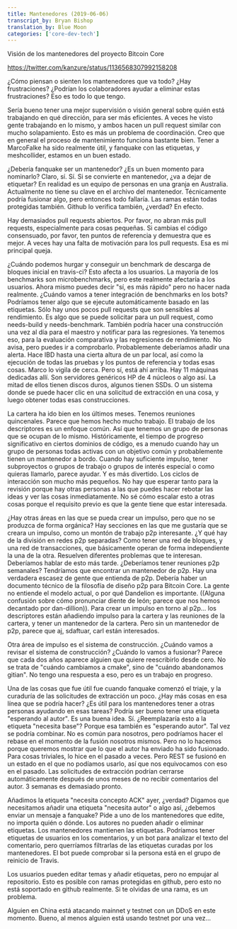 ```yaml
---
title: Mantenedores (2019-06-06)
transcript_by: Bryan Bishop
translation_by: Blue Moon
categories: ['core-dev-tech']
---
```


Visión de los mantenedores del proyecto Bitcoin Core

<https://twitter.com/kanzure/status/1136568307992158208>

¿Cómo piensan o sienten los mantenedores que va todo? ¿Hay frustraciones? ¿Podrían los colaboradores ayudar a eliminar estas frustraciones? Eso es todo lo que tengo.

Sería bueno tener una mejor supervisión o visión general sobre quién está trabajando en qué dirección, para ser más eficientes. A veces he visto gente trabajando en lo mismo, y ambos hacen un pull request similar con mucho solapamiento. Esto es más un problema de coordinación. Creo que en general el proceso de mantenimiento funciona bastante bien. Tener a MarcoFalke ha sido realmente útil, y fanquake con las etiquetas, y meshcollider, estamos en un buen estado.

¿Debería fanquake ser un mantenedor? ¿Es un buen momento para nominarlo? Claro, sí. Sí. Si se convierte en mantenedor, ¿va a dejar de etiquetar? En realidad es un equipo de personas en una granja en Australia. Actualmente no tiene su clave en el archivo del mantenedor. Técnicamente podría fusionar algo, pero entonces todo fallaría. Las ramas están todas protegidas también. Github lo verifica también, ¿verdad? En efecto.

Hay demasiados pull requests abiertos. Por favor, no abran más pull requests, especialmente para cosas pequeñas. Si cambias el código consensuado, por favor, ten puntos de referencia y demuestra que es mejor. A veces hay una falta de motivación para los pull requests. Esa es mi principal queja.

¿Cuándo podemos hurgar y conseguir un benchmark de descarga de bloques inicial en travis-ci? Esto afecta a los usuarios. La mayoría de los benchmarks son microbenchmarks, pero este realmente afectaría a los usuarios. Ahora mismo puedes decir "sí, es más rápido" pero no hacer nada realmente. ¿Cuándo vamos a tener integración de benchmarks en los bots? Podríamos tener algo que se ejecute automáticamente basado en las etiquetas. Sólo hay unos pocos pull requests que son sensibles al rendimiento. Es algo que se puede solicitar para un pull request, como needs-build y needs-benchmark. También podría hacer una construcción una vez al día para el maestro y notificar para las regresiones. Ya tenemos eso, para la evaluación comparativa y las regresiones de rendimiento. No avisa, pero puedes ir a comprobarlo. Probablemente deberíamos añadir una alerta. Hace IBD hasta una cierta altura de un par local, así como la ejecución de todas las pruebas y los puntos de referencia y todas esas cosas. Marco lo vigila de cerca. Pero sí, está ahí arriba. Hay 11 máquinas dedicadas allí. Son servidores genéricos HP de 4 núcleos o algo así. La mitad de ellos tienen discos duros, algunos tienen SSDs. O un sistema donde se puede hacer clic en una solicitud de extracción en una cosa, y luego obtener todas esas construcciones.

La cartera ha ido bien en los últimos meses. Tenemos reuniones quincenales. Parece que hemos hecho mucho trabajo. El trabajo de los descriptores es un enfoque común. Así que tenemos un grupo de personas que se ocupan de lo mismo. Históricamente, el tiempo de progreso significativo en ciertos dominios de código, es a menudo cuando hay un grupo de personas todas activas con un objetivo común y probablemente tienen un mantenedor a bordo. Cuando hay suficiente impulso, tener subproyectos o grupos de trabajo o grupos de interés especial o como quieras llamarlo, parece ayudar. Y es más divertido. Los ciclos de interacción son mucho más pequeños. No hay que esperar tanto para la revisión porque hay otras personas a las que puedes hacer rebotar las ideas y ver las cosas inmediatamente. No sé cómo escalar esto a otras cosas porque el requisito previo es que la gente tiene que estar interesada.

¿Hay otras áreas en las que se pueda crear un impulso, pero que no se produzca de forma orgánica? Hay secciones en las que me gustaría que se creara un impulso, como un montón de trabajo p2p interesante. ¿Y qué hay de la división en redes p2p separadas? Como tener una red de bloques, y una red de transacciones, que básicamente operan de forma independiente la una de la otra. Resuelven diferentes problemas que te interesan. Deberíamos hablar de esto más tarde. ¿Deberíamos tener reuniones p2p semanales? Tendríamos que encontrar un mantenedor de p2p. Hay una verdadera escasez de gente que entienda de p2p. Debería haber un documento técnico de la filosofía de diseño p2p para Bitcoin Core. La gente no entiende el modelo actual, o por qué Dandelion es importante. ((Alguna confusión sobre cómo pronunciar diente de león; parece que nos hemos decantado por dan-dillion)). Para crear un impulso en torno al p2p... los descriptores están añadiendo impulso para la cartera y las reuniones de la cartera, y tener un mantenedor de la cartera. Pero sin un mantenedor de p2p, parece que aj, sdaftuar, carl están interesados.

Otra área de impulso es el sistema de construcción. ¿Cuándo vamos a revisar el sistema de construcción? ¿Cuándo lo vamos a fusionar? Parece que cada dos años aparece alguien que quiere reescribirlo desde cero. No se trata de "cuándo cambiamos a cmake", sino de "cuándo abandonamos gitian". No tengo una respuesta a eso, pero es un trabajo en progreso.

Una de las cosas que fue útil fue cuando fanquake comenzó el triaje, y la curaduría de las solicitudes de extracción un poco. ¿Hay más cosas en esa línea que se podría hacer? ¿Es útil para los mantenedores tener a otras personas ayudando en esas tareas? Podría ser bueno tener una etiqueta "esperando al autor". Es una buena idea. Sí. ¿Reemplazaría esto a la etiqueta "necesita base"? Porque esa también es "esperando autor". Tal vez se podría combinar. No es común para nosotros, pero podríamos hacer el rebase en el momento de la fusión nosotros mismos. Pero no lo hacemos porque queremos mostrar que lo que el autor ha enviado ha sido fusionado. Para cosas triviales, lo hice en el pasado a veces. Pero REST se fusionó en un estado en el que no podíamos usarlo, así que nos equivocamos con eso en el pasado. Las solicitudes de extracción podrían cerrarse automáticamente después de unos meses de no recibir comentarios del autor. 3 semanas es demasiado pronto.

Añadimos la etiqueta "necesita concepto ACK" ayer, ¿verdad? Digamos que necesitamos añadir una etiqueta "necesita autor" o algo así, ¿debemos enviar un mensaje a fanquake? Pide a uno de los mantenedores que edite, no importa quién o dónde. Los autores no pueden añadir o eliminar etiquetas.  Los mantenedores mantienen las etiquetas. Podríamos tener etiquetas de usuarios en los comentarios, y un bot para analizar el texto del comentario, pero querríamos filtrarlas de las etiquetas curadas por los mantenedores. El bot puede comprobar si la persona está en el grupo de reinicio de Travis.

Los usuarios pueden editar temas y añadir etiquetas, pero no empujar al repositorio. Esto es posible con ramas protegidas en github, pero esto no está soportado en github realmente. Si te olvidas de una rama, es un problema.

Alguien en China está atacando mainnet y testnet con un DDoS en este momento. Bueno, al menos alguien está usando testnet por una vez...

